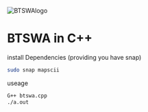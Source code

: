 
![BTSWAlogo](https://github.com/user-attachments/assets/3d8ccd33-cd25-4553-abb6-8a2826b30293)

# BTSWA in C++
install Dependencies (providing you have snap)
```sh
sudo snap mapscii
```

useage
```sh
G++ btswa.cpp
./a.out
```
